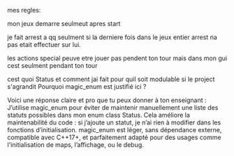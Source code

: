 mes regles:

mon jeux demarre seulmeut apres start

je fait arrest a qq seulment si la derniere fois dans le jeux entier arrest na pas etait effectuer sur lui.

les actions special peuve etre jouer pas pendent ton tour mais dans mon gui cest seulment pendant ton tour

cest quoi Status et comment jai fait pour quil soit modulable si le project s'agrandit
Pourquoi magic_enum est justifié ici ?

Voici une réponse claire et pro que tu peux donner à ton enseignant :
J’utilise magic_enum pour éviter de maintenir manuellement une liste des statuts possibles dans mon enum class Status.
Cela améliore la maintenabilité du code : si j’ajoute un statut, je n’ai rien à modifier dans les fonctions d’initialisation.
magic_enum est léger, sans dépendance externe, compatible avec C++17+, et parfaitement adapté pour des usages comme l'initialisation de maps, l’affichage, ou le debug.